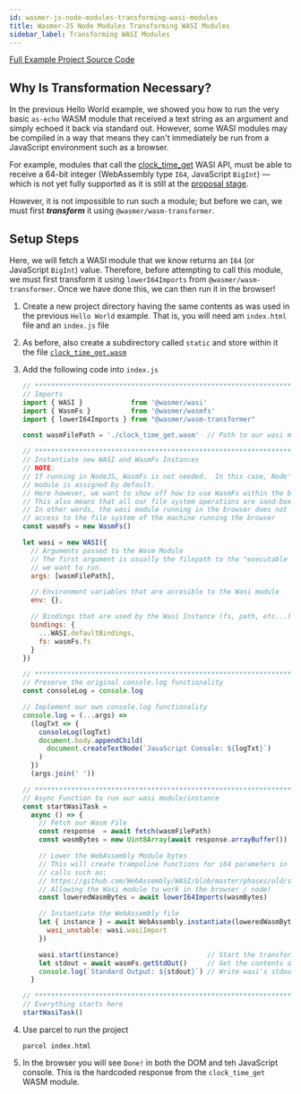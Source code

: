 ```yaml
---
id: wasmer-js-node-modules-transforming-wasi-modules
title: Wasmer-JS Node Modules Transforming WASI Modules
sidebar_label: Transforming WASI Modules
---
```


[Full Example Project Source Code](https://github.com/wasmerio/docs.wasmer.io/tree/master/docs/wasmer-js/node-modules/examples/transforming-wasi-modules)

## Why Is Transformation Necessary?

In the previous Hello World example, we showed you how to run the very basic `as-echo` WASM module that received a text string as an argument and simply echoed it back via standard out.  However, some WASI modules may be compiled in a way that means they can't immediately be run from a JavaScript environment such as a browser.

For example, modules that call the [clock\_time\_get](https://github.com/WebAssembly/WASI/blob/master/phases/old/snapshot_0/docs/wasi_unstable.md#clock_time_get) WASI API, must be able to receive a 64-bit integer (WebAssembly type `I64`, JavaScript `BigInt`) &mdash; which is not yet fully supported as it is still at the [proposal stage](https://github.com/WebAssembly/JS-BigInt-integration/issues/15). 

However, it is not impossible to run such a module; but before we can, we must first ***transform*** it using `@wasmer/wasm-transformer`.

## Setup Steps

Here, we will fetch a WASI module that we know returns an `I64` (or JavaScript `BigInt`) value.  Therefore, before attempting to call this module, we must first transform it using `lowerI64Imports` from `@wasmer/wasm-transformer`.  Once we have done this, we can then run it in the browser!

1. Create a new project directory having the same contents as was used in the previous `Hello World` example.  That is, you will need am `index.html` file and an `index.js` file

1. As before, also create a subdirectory called `static` and store within it the file [`clock_time_get.wasm`](https://github.com/wasmerio/docs.wasmer.io/raw/master/docs/wasmer-js/node-modules/examples/transforming-wasi-modules/static/clock_time_get.wasm)

1. Add the following code into `index.js`


    ```javascript
    // *****************************************************************************
    // Imports
    import { WASI }            from '@wasmer/wasi'
    import { WasmFs }          from '@wasmer/wasmfs'
    import { lowerI64Imports } from "@wasmer/wasm-transformer"

    const wasmFilePath = './clock_time_get.wasm'  // Path to our wasi module

    // *****************************************************************************
    // Instantiate new WASI and WasmFs Instances
    // NOTE:
    // If running in NodeJS, WasmFs is not needed.  In this case, Node's native FS
    // module is assigned by default.
    // Here however, we want to show off how to use WasmFs within the browser.
    // This also means that all our file system operations are sand-boxed.
    // In other words, the wasi module running in the browser does not have any
    // access to the file system of the machine running the browser
    const wasmFs = new WasmFs()

    let wasi = new WASI({
      // Arguments passed to the Wasm Module
      // The first argument is usually the filepath to the "executable wasi module"
      // we want to run.
      args: [wasmFilePath],

      // Environment variables that are accesible to the Wasi module
      env: {},

      // Bindings that are used by the Wasi Instance (fs, path, etc...)
      bindings: {
        ...WASI.defaultBindings,
        fs: wasmFs.fs
      }
    })

    // *****************************************************************************
    // Preserve the original console.log functionality
    const consoleLog = console.log

    // Implement our own console.log functionality
    console.log = (...args) =>
      (logTxt => {
        consoleLog(logTxt)
        document.body.appendChild(
          document.createTextNode(`JavaScript Console: ${logTxt}`)
        )
      })
      (args.join(' '))

    // *****************************************************************************
    // Async Function to run our wasi module/instance
    const startWasiTask =
      async () => {
        // Fetch our Wasm File
        const response  = await fetch(wasmFilePath)
        const wasmBytes = new Uint8Array(await response.arrayBuffer())

        // Lower the WebAssembly Module bytes
        // This will create trampoline functions for i64 parameters in function
        // calls such as: 
        // https://github.com/WebAssembly/WASI/blob/master/phases/old/snapshot_0/docs/wasi_unstable.md#clock_time_get
        // Allowing the Wasi module to work in the browser / node!
        const loweredWasmBytes = await lowerI64Imports(wasmBytes)

        // Instantiate the WebAssembly file
        let { instance } = await WebAssembly.instantiate(loweredWasmBytes, {
          wasi_unstable: wasi.wasiImport
        })

        wasi.start(instance)                      // Start the transformed WASI instance
        let stdout = await wasmFs.getStdOut()     // Get the contents of /dev/stdout
        console.log(`Standard Output: ${stdout}`) // Write wasi's stdout to the DOM
      }

    // *****************************************************************************
    // Everything starts here
    startWasiTask()
    ```

1. Use parcel to run the project

    `parcel index.html`

1. In the browser you will see `Done!` in both the DOM and teh JavaScript console.  This is the hardcoded response from the `clock_time_get` WASM module.


